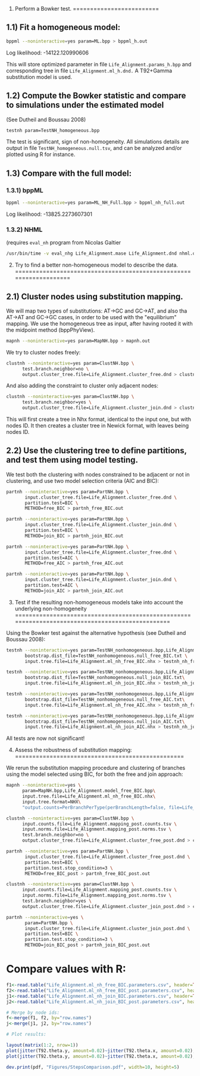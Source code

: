 1) Perform a Bowker test.
=========================

1.1) Fit a homogeneous model:
-----------------------------

```bash     
bppml --noninteractive=yes param=ML.bpp > bppml_h.out
```
Log likelihood:  -14122.120990606
    
This will store optimized parameter in file `Life_Alignment.params_h.bpp`
and corresponding tree in file              `Life_Alignment.ml_h.dnd.`
A T92+Gamma substitution model is used.

1.2) Compute the Bowker statistic and compare to simulations under the estimated model
--------------------------------------------------------------------------------------

(See Dutheil and Boussau 2008)

```bash
testnh param=TestNH_homogeneous.bpp
```

The test is significant, sign of non-homogeneity.
All simulations details are output in file `TestNH_homogeneous.null.tsv`, and can
be analyzed and/or plotted using R for instance.

1.3) Compare with the full model:
---------------------------------

### 1.3.1) bppML

```bash
bppml --noninteractive=yes param=ML_NH_Full.bpp > bppml_nh_full.out
```

Log likelihood: -13825.2273607301
    
### 1.3.2) NHML

(requires `eval_nh` program from Nicolas Galtier
```bash     
/usr/bin/time -v eval_nhg Life_Alignment.mase Life_Alignment.dnd nhml.opt >& nhml.out
```



2) Try to find a better non-homogeneous model to describe the data.
===================================================================

2.1) Cluster nodes using substitution mapping.
----------------------------------------------

We will map two types of substitutions: AT->GC and GC->AT, and also tha AT->AT and GC->GC cases,
in order to be used with the "equilibrium" mapping. We use the homogeneous tree as input, after
having rooted it with the midpoint method (bppPhyView).

```bash
mapnh --noninteractive=yes param=MapNH.bpp > mapnh.out 
```

We try to cluster nodes freely:

```bash
clustnh --noninteractive=yes param=ClustNH.bpp \
      test.branch.neighbor=no \
      output.cluster_tree.file=Life_Alignment.cluster_free.dnd > clustnh_free.out
```

And also adding the constraint to cluster only adjacent nodes:

```bash
clustnh --noninteractive=yes param=ClustNH.bpp \
      test.branch.neighbor=yes \
      output.cluster_tree.file=Life_Alignment.cluster_join.dnd > clustnh_join.out
```

This will first create a tree in Nhx format, identical to the input one, but with
nodes ID. It then creates a cluster tree in Newick format, with leaves being nodes ID.

2.2) Use the clustering tree to define partitions, and test them using model testing.
-------------------------------------------------------------------------------------

We test both the clustering with nodes constrained to be adjacent or not in clustering,
and use two model selection criteria (AIC and BIC):

```bash     
partnh --noninteractive=yes param=PartNH.bpp \
       input.cluster_tree.file=Life_Alignment.cluster_free.dnd \
       partition.test=BIC \
       METHOD=free_BIC > partnh_free_BIC.out

partnh --noninteractive=yes param=PartNH.bpp \
       input.cluster_tree.file=Life_Alignment.cluster_join.dnd \
       partition.test=BIC \
       METHOD=join_BIC > partnh_join_BIC.out

partnh --noninteractive=yes param=PartNH.bpp \
       input.cluster_tree.file=Life_Alignment.cluster_free.dnd \
       partition.test=AIC \
       METHOD=free_AIC > partnh_free_AIC.out

partnh --noninteractive=yes param=PartNH.bpp \
       input.cluster_tree.file=Life_Alignment.cluster_join.dnd \
       partition.test=AIC \
       METHOD=join_AIC > partnh_join_AIC.out
```

3) Test if the resulting non-homogeneous models take into account the underlying non-homogeneity
================================================================================================

Using the Bowker test against the alternative hypothesis (see Dutheil and Boussau 2008):

```bash
testnh --noninteractive=yes param=TestNH_nonhomogeneous.bpp,Life_Alignment.model_free_BIC.bpp \
       bootstrap.dist_file=TestNH_nonhomogeneous.null_free_BIC.txt \
       input.tree.file=Life_Alignment.ml_nh_free_BIC.nhx > testnh_nh_free_BIC.out

testnh --noninteractive=yes param=TestNH_nonhomogeneous.bpp,Life_Alignment.model_join_BIC.bpp\
       bootstrap.dist_file=TestNH_nonhomogeneous.null_join_BIC.txt\
       input.tree.file=Life_Alignment.ml_nh_join_BIC.nhx > testnh_nh_join_BIC.out

testnh --noninteractive=yes param=TestNH_nonhomogeneous.bpp,Life_Alignment.model_free_AIC.bpp\
       bootstrap.dist_file=TestNH_nonhomogeneous.null_free_AIC.txt\
       input.tree.file=Life_Alignment.ml_nh_free_AIC.nhx > testnh_nh_free_AIC.out

testnh --noninteractive=yes param=TestNH_nonhomogeneous.bpp,Life_Alignment.model_join_AIC.bpp\
       bootstrap.dist_file=TestNH_nonhomogeneous.null_join_AIC.txt\
       input.tree.file=Life_Alignment.ml_nh_join_AIC.nhx > testnh_nh_join_AIC.out
```

All tests are now not significant!

4) Assess the robustness of substitution mapping:
=================================================

We rerun the substitution mapping procedure and clustering of branches using the model selected using BIC, for both the free and join approach:

```bash
mapnh --noninteractive=yes \
      param=MapNH.bpp,Life_Alignment.model_free_BIC.bpp\
      input.tree.file=Life_Alignment.ml_nh_free_BIC.nhx\
      input.tree.format=NHX\
      "output.counts=PerBranchPerType(perBranchLength=false, file=Life_Alignment.mapping_post, format=tsv, splitNorm=true)" > mapnh_post.out

clustnh --noninteractive=yes param=ClustNH.bpp \
      input.counts.file=Life_Alignment.mapping_post.counts.tsv \
      input.norms.file=Life_Alignment.mapping_post.norms.tsv \
      test.branch.neighbor=no \
      output.cluster_tree.file=Life_Alignment.cluster_free_post.dnd > clustnh_free_post.out

partnh --noninteractive=yes param=PartNH.bpp \
       input.cluster_tree.file=Life_Alignment.cluster_free_post.dnd \
       partition.test=BIC \
       partition.test.stop_condition=3 \
       METHOD=free_BIC_post > partnh_free_BIC_post.out

clustnh --noninteractive=yes param=ClustNH.bpp \
      input.counts.file=Life_Alignment.mapping_post.counts.tsv \
      input.norms.file=Life_Alignment.mapping_post.norms.tsv \
      test.branch.neighbor=yes \
      output.cluster_tree.file=Life_Alignment.cluster_join_post.dnd > clustnh_join_post.out

partnh --noninteractive=yes \
       param=PartNH.bpp \
       input.cluster_tree.file=Life_Alignment.cluster_join_post.dnd \
       partition.test=BIC \
       partition.test.stop_condition=3 \
       METHOD=join_BIC_post > partnh_join_BIC_post.out
```

# Compare values with R:

```R
f1<-read.table("Life_Alignment.ml_nh_free_BIC.parameters.csv", header=TRUE, row.names="NodeId")
f2<-read.table("Life_Alignment.ml_nh_free_BIC_post.parameters.csv", header=TRUE, row.names="NodeId")
j1<-read.table("Life_Alignment.ml_nh_join_BIC.parameters.csv", header=TRUE, row.names="NodeId")
j2<-read.table("Life_Alignment.ml_nh_join_BIC_post.parameters.csv", header=TRUE, row.names="NodeId")

# Merge by node ids:
f<-merge(f1, f2, by="row.names")
j<-merge(j1, j2, by="row.names")

# Plot results:

layout(matrix(1:2, nrow=1))
plot(jitter(T92.theta.y, amount=0.02)~jitter(T92.theta.x, amount=0.02), f, xlab="First step", ylab="Second step", main="Free model, BIC criterion", xlim=c(0,1), ylim=c(0, 1)); abline(0, 1)
plot(jitter(T92.theta.y, amount=0.02)~jitter(T92.theta.x, amount=0.02), j, xlab="First step", ylab="Second step", main="Join model, BIC criterion", xlim=c(0,1), ylim=c(0, 1)); abline(0, 1)

dev.print(pdf, "Figures/StepsComparison.pdf", width=10, height=5)
```

